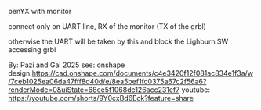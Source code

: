 penYX with monitor

connect only on UART line, RX of the monitor (TX of the grbl)

otherwise the UART will be taken by this and block the Lighburn SW accessing grbl

By: Pazi and Gal 2025
see:
onshape design:https://cad.onshape.com/documents/c4e3420f12f081ac834e1f3a/w/7ceb1025ea06da47fff8d40d/e/8ea5bef1fc0375a67c2f56a6?renderMode=0&uiState=68ee5f1068de126acc231ef7
youtube: https://youtube.com/shorts/9Y0cxBd6Eck?feature=share
